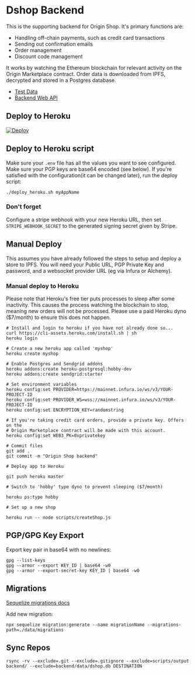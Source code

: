 # Dshop Backend

This is the supporting backend for Origin Shop. It's primary functions are:

- Handling off-chain payments, such as credit card transactions
- Sending out confirmation emails
- Order management
- Discount code management

It works by watching the Ethereum blockchain for relevant activity on the Origin
Marketplace contract. Order data is downloaded from IPFS, decrypted and stored
in a Postgres database.

- [Test Data](docs/index.md#manual-testing)
- [Backend Web API](docs/api.md)

## Deploy to Heroku

[![Deploy](https://www.herokucdn.com/deploy/button.svg)](https://heroku.com/deploy)

## Deploy to Heroku script

Make sure your `.env` file has all the values you want to see configured. Make
sure your PGP keys are base64 encoded (see below). If you're satisfied with the
configuration(it can be changed later), run the deploy script:

    ./deploy_heroku.sh myAppName

### Don't forget

Configure a stripe webhook with your new Heroku URL, then set
`STRIPE_WEBHOOK_SECRET` to the generated signing secret given by Stripe.

## Manual Deploy

This assumes you have already followed the steps to setup and deploy a store to
IPFS. You will need your Public URL, PGP Private Key and password, and a
websocket provider URL (eg via Infura or Alchemy).

### Manual deploy to Heroku

Please note that Heroku's free tier puts processes to sleep after some
inactivity. This causes the process watching the blockchain to stop, meaning new
orders will not be processed. Please use a paid Heroku dyno (\$7/month) to
ensure this does not happen.

    # Install and login to heroku if you have not already done so...
    curl https://cli-assets.heroku.com/install.sh | sh
    heroku login

    # Create a new heroku app called 'myshop'
    heroku create myshop

    # Enable Postgres and Sendgrid addons
    heroku addons:create heroku-postgresql:hobby-dev
    heroku addons:create sendgrid:starter

    # Set environment variables
    heroku config:set PROVIDER=https://mainnet.infura.io/ws/v3/YOUR-PROJECT-ID
    heroku config:set PROVIDER_WS=wss://mainnet.infura.io/ws/v3/YOUR-PROJECT-ID
    heroku config:set ENCRYPTION_KEY=randomstring

    # If you're taking credit card orders, provide a private key. Offers on the
    # Origin Marketplace contract will be made with this account.
    heroku config:set WEB3_PK=0xprivatekey

    # Commit files
    git add .
    git commit -m "Origin Shop backend"

    # Deploy app to Heroku

    git push heroku master

    # Switch to 'hobby' type dyno to prevent sleeping ($7/month)

    heroku ps:type hobby

    # Set up a new shop

    heroku run -- node scripts/createShop.js

## PGP/GPG Key Export

Export key pair in base64 with no newlines:

    gpg --list-keys
    gpg --armor --export KEY_ID | base64 -w0
    gpg --armor --export-secret-key KEY_ID | base64 -w0

## Migrations

[Sequelize migrations docs](https://sequelize.org/master/manual/migrations.html)

Add new migration:

    npx sequelize migration:generate --name migrationName --migrations-path=./data/migrations

## Sync Repos

    rsync -rv --exclude=.git --exclude=.gitignore --exclude=scripts/output backend/ --exclude=backend/data/dshop.db DESTINATION
